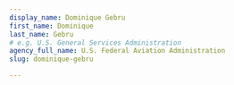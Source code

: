 ```yaml
---
display_name: Dominique Gebru
first_name: Dominique
last_name: Gebru
# e.g. U.S. General Services Administration
agency_full_name: U.S. Federal Aviation Administration
slug: dominique-gebru

---
```

